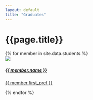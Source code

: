 ```yaml
---
layout: default
title: "Graduates"
---
```


<div class="container mt-4">
	<h1 class="mb-3">{{page.title}}</h1>
	<div class="row">
		{% for member in site.data.students %}
		<div class="col-md-4 p-2 text-center">
			<a href="{{ member.linkedin }}">
				<div class="card text-white card-dark">
					<div class="card-body">
						<img src="/assets/images/graduates/{{ member.image }}" class="p-3 w-75 rounded-circle">
						<h5 class="card-title ala-font">{{ member.name }}</h5>
						<p class="card-text">{{ member.first_pref }}</p>
					</div>
				</div>
			</a>
		</div>
		{% endfor %}
	</div>
</div>